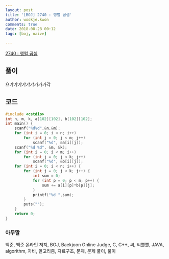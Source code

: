 ```yaml
---
layout: post
title: '[BOJ] 2740 : 행렬 곱셈'
author: wookje.kwon
comments: true
date: 2018-08-28 00:12
tags: [boj, naive]

---
```


[2740 : 행렬 곱셈](https://www.acmicpc.net/problem/2740)  

## 풀이

으갸갸갸갸갸갸가가가각

## 코드

```cpp
#include <cstdio>
int n, m, k, a[102][102], b[102][102];
int main() {
	scanf("%d%d",&n,&m);
	for (int i = 0; i < n; i++)
        for (int j = 0; j < m; j++)
            scanf("%d", &a[i][j]);
	scanf("%d %d", &m, &k);
    for (int i = 0; i < m; i++)
        for (int j = 0; j < k; j++)
            scanf("%d", &b[i][j]);
    for (int i = 0; i < n; i++) {
        for (int j = 0; j < k; j++) {
			int sum = 0;
			for (int p = 0; p < m; p++) {
				sum += a[i][p]*b[p][j];
			}
			printf("%d ",sum);
		}
		puts("");
	}
    return 0;
}
```

### 아무말  
백준, 백준 온라인 저지, BOJ, Baekjoon Online Judge, C, C++, 씨, 씨쁠쁠, JAVA, algorithm, 자바, 알고리즘, 자료구조, 문제, 문제 풀이, 풀이
